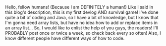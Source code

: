 Hello, fellow humans! (Because I am DEFINITELY a human!)
Like I said in this blog's description, this is my first devlog AND survival game! I've done quite a bit of coding and Java, so I have a bit of knowledge, but
I know that I'm gonna need array lists, but have no idea how to add or replace items in an array list... So, I would like to enlist the help of you guys, the readers!
I'll PROBABLY post once or twice a week, so check back every so often!
Also, I know different people have different ways of how to code.
